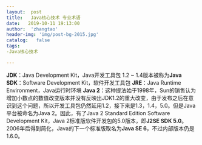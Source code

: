```yaml
---
layout:  post
title:   Java核心技术 专业术语
date:   2019-10-11 19:13:00
author:  'zhangtao'
header-img: 'img/post-bg-2015.jpg'
catalog:   false
tags:
-Java核心技术

---
```




**JDK**：Java Development Kit，Java开发工具包 1.2 ~ 1.4版本被称为**Java SDK**：Software Development Kit，软件开发工具包 **JRE**：Java Runtime Environment，Java运行时环境 **Java 2**：这种提法始于1998年，Sun的销售认为增加小数点的数值改变版本并没有反映出JDK1.2的重大改变，由于发布之后在意识到这个问题，所以开发工具包仍然延用1.2，接下来是1.3，1.4，5.0。但是Java平台被命名为Java 2。因此，有了Java 2 Standard Edition Software Development Kit，Java 2标准版软件开发包的5.0版本，即**J2SE SDK 5.0**。2006年后得到简化，Java的下一个标准版取名为**Java SE 6**，不过内部版本仍是1.6.0。

